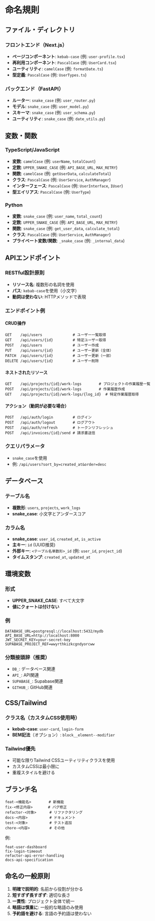# 命名規則

## ファイル・ディレクトリ

### フロントエンド（Next.js）
- **ページコンポーネント**: `kebab-case` (例: `user-profile.tsx`)
- **再利用コンポーネント**: `PascalCase` (例: `UserCard.tsx`)
- **ユーティリティ**: `camelCase` (例: `formatDate.ts`)
- **型定義**: `PascalCase` (例: `UserTypes.ts`)

### バックエンド（FastAPI）
- **ルーター**: `snake_case` (例: `user_router.py`)
- **モデル**: `snake_case` (例: `user_model.py`)
- **スキーマ**: `snake_case` (例: `user_schema.py`)
- **ユーティリティ**: `snake_case` (例: `date_utils.py`)

## 変数・関数

### TypeScript/JavaScript
- **変数**: `camelCase` (例: `userName`, `totalCount`)
- **定数**: `UPPER_SNAKE_CASE` (例: `API_BASE_URL`, `MAX_RETRY`)
- **関数**: `camelCase` (例: `getUserData`, `calculateTotal`)
- **クラス**: `PascalCase` (例: `UserService`, `AuthManager`)
- **インターフェース**: `PascalCase` (例: `UserInterface`, `IUser`)
- **型エイリアス**: `PascalCase` (例: `UserType`)

### Python
- **変数**: `snake_case` (例: `user_name`, `total_count`)
- **定数**: `UPPER_SNAKE_CASE` (例: `API_BASE_URL`, `MAX_RETRY`)
- **関数**: `snake_case` (例: `get_user_data`, `calculate_total`)
- **クラス**: `PascalCase` (例: `UserService`, `AuthManager`)
- **プライベート変数/関数**: `_snake_case` (例: `_internal_data`)

## APIエンドポイント

### RESTful設計原則
- **リソース名**: 複数形の名詞を使用
- **パス**: `kebab-case`を使用（小文字）
- **動詞は使わない**: HTTPメソッドで表現

### エンドポイント例

#### CRUD操作
```
GET    /api/users              # ユーザー一覧取得
GET    /api/users/{id}         # 特定ユーザー取得
POST   /api/users              # ユーザー作成
PUT    /api/users/{id}         # ユーザー更新（全体）
PATCH  /api/users/{id}         # ユーザー更新（一部）
DELETE /api/users/{id}         # ユーザー削除
```

#### ネストされたリソース
```
GET    /api/projects/{id}/work-logs        # プロジェクトの作業履歴一覧
POST   /api/projects/{id}/work-logs        # 作業履歴作成
GET    /api/projects/{id}/work-logs/{log_id}  # 特定作業履歴取得
```

#### アクション（動詞が必要な場合）
```
POST   /api/auth/login         # ログイン
POST   /api/auth/logout        # ログアウト
POST   /api/auth/refresh       # トークンリフレッシュ
POST   /api/invoices/{id}/send # 請求書送信
```

### クエリパラメータ
- `snake_case`を使用
- 例: `/api/users?sort_by=created_at&order=desc`

## データベース

### テーブル名
- **複数形**: `users`, `projects`, `work_logs`
- **snake_case**: 小文字とアンダースコア

### カラム名
- **snake_case**: `user_id`, `created_at`, `is_active`
- **主キー**: `id` (UUID推奨)
- **外部キー**: `<テーブル名単数形>_id` (例: `user_id`, `project_id`)
- **タイムスタンプ**: `created_at`, `updated_at`

## 環境変数

### 形式
- **UPPER_SNAKE_CASE**: すべて大文字
- **値にクォートは付けない**

### 例
```env
DATABASE_URL=postgresql://localhost:5432/mydb
API_BASE_URL=http://localhost:8000
JWT_SECRET_KEY=your-secret-key
SUPABASE_PROJECT_REF=wwyrthkizkcgndyorcww
```

### 分類接頭辞（推奨）
- `DB_`: データベース関連
- `API_`: API関連
- `SUPABASE_`: Supabase関連
- `GITHUB_`: GitHub関連

## CSS/Tailwind

### クラス名（カスタムCSS使用時）
- **kebab-case**: `user-card`, `login-form`
- **BEM記法**（オプション）: `block__element--modifier`

### Tailwind優先
- 可能な限りTailwind CSSユーティリティクラスを使用
- カスタムCSSは最小限に
- 重複スタイルを避ける

## ブランチ名

```
feat-<機能名>        # 新機能
fix-<修正内容>       # バグ修正
refactor-<対象>      # リファクタリング
docs-<内容>          # ドキュメント
test-<対象>          # テスト追加
chore-<内容>         # その他
```

例:
```
feat-user-dashboard
fix-login-timeout
refactor-api-error-handling
docs-api-specification
```

## 命名の一般原則

1. **明確で説明的**: 名前から役割が分かる
2. **短すぎず長すぎず**: 適切な長さ
3. **一貫性**: プロジェクト全体で統一
4. **略語は慎重に**: 一般的な略語のみ使用
5. **予約語を避ける**: 言語の予約語は使わない
